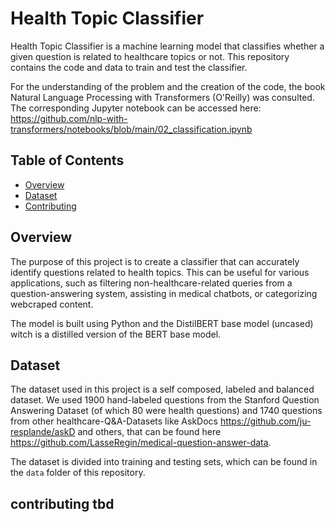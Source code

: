 # Health Topic Classifier

Health Topic Classifier is a machine learning model that classifies whether a given question is related to healthcare topics or not. This repository contains the code and data to train and test the classifier.

For the understanding of the problem and the creation of the code, the book Natural Language Processing with Transformers (O'Reilly) was consulted. The corresponding Jupyter notebook can be accessed here: https://github.com/nlp-with-transformers/notebooks/blob/main/02_classification.ipynb

## Table of Contents

- [Overview](#overview)
- [Dataset](#dataset)
- [Contributing](#contributing)

## Overview

The purpose of this project is to create a classifier that can accurately identify questions related to health topics. This can be useful for various applications, such as filtering non-healthcare-related queries from a question-answering system, assisting in medical chatbots, or categorizing webcraped content.

The model is built using Python and the DistilBERT base model (uncased) witch is a distilled version of the BERT base model.

## Dataset

The dataset used in this project is a self composed, labeled and balanced dataset. We used 1900 hand-labeled questions from the Stanford Question Answering Dataset (of which 80 were health questions) and 1740 questions from other healthcare-Q&A-Datasets like AskDocs https://github.com/ju-resplande/askD and others, that can be found here https://github.com/LasseRegin/medical-question-answer-data.

The dataset is divided into training and testing sets, which can be found in the `data` folder of this repository.

## contributing tbd

